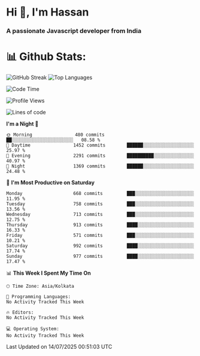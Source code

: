 # Hi 👋, I'm Hassan
### A passionate Javascript developer from India


# 📊 Github Stats:
![GitHub Streak](https://github-readme-streak-stats.herokuapp.com/?user=codeblooded47&theme=dracula&hide_border=false)
![Top Languages](https://github-readme-stats.vercel.app/api/top-langs/?username=codeblooded47&layout=compact&theme=dracula)



<!--START_SECTION:waka-->
![Code Time](http://img.shields.io/badge/Code%20Time-883%20hrs%201%20min-blue)

![Profile Views](http://img.shields.io/badge/Profile%20Views-1-blue)

![Lines of code](https://img.shields.io/badge/From%20Hello%20World%20I%27ve%20Written-24.1%20million%20lines%20of%20code-blue)

**I'm a Night 🦉** 

```text
🌞 Morning                480 commits         ██░░░░░░░░░░░░░░░░░░░░░░░   08.58 % 
🌆 Daytime                1452 commits        ██████░░░░░░░░░░░░░░░░░░░   25.97 % 
🌃 Evening                2291 commits        ██████████░░░░░░░░░░░░░░░   40.97 % 
🌙 Night                  1369 commits        ██████░░░░░░░░░░░░░░░░░░░   24.48 % 
```
📅 **I'm Most Productive on Saturday** 

```text
Monday                   668 commits         ███░░░░░░░░░░░░░░░░░░░░░░   11.95 % 
Tuesday                  758 commits         ███░░░░░░░░░░░░░░░░░░░░░░   13.56 % 
Wednesday                713 commits         ███░░░░░░░░░░░░░░░░░░░░░░   12.75 % 
Thursday                 913 commits         ████░░░░░░░░░░░░░░░░░░░░░   16.33 % 
Friday                   571 commits         ███░░░░░░░░░░░░░░░░░░░░░░   10.21 % 
Saturday                 992 commits         ████░░░░░░░░░░░░░░░░░░░░░   17.74 % 
Sunday                   977 commits         ████░░░░░░░░░░░░░░░░░░░░░   17.47 % 
```


📊 **This Week I Spent My Time On** 

```text
🕑︎ Time Zone: Asia/Kolkata

💬 Programming Languages: 
No Activity Tracked This Week

🔥 Editors: 
No Activity Tracked This Week

💻 Operating System: 
No Activity Tracked This Week
```


 Last Updated on 14/07/2025 00:51:03 UTC
<!--END_SECTION:waka-->

